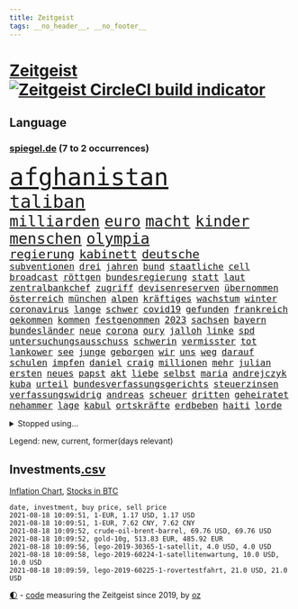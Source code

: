```yaml
---
title: Zeitgeist
tags: __no_header__, __no_footer__
---
```


# [Zeitgeist](https://oliz.io/zeitgeist/) [![Zeitgeist CircleCI build indicator](https://circleci.com/gh/ooz/zeitgeist.svg?style=shield)](https://circleci.com/gh/ooz/zeitgeist)

## Language

<h3><a href="https://www.spiegel.de" target="_blank">spiegel.de</a> (7 to 2 occurrences)</h3>
<p style="font-family:monospace">
<span style="font-size:32pt"><a href="news_links.html#afghanistan" class="current">afghanistan</a></span>
<br>
<span style="font-size:24pt"><a href="news_links.html#taliban" class="current">taliban</a></span>
<br>
<span style="font-size:20pt"><a href="news_links.html#milliarden" class="current">milliarden</a></span>
<span style="font-size:20pt"><a href="news_links.html#euro" class="current">euro</a></span>
<span style="font-size:20pt"><a href="news_links.html#macht" class="current">macht</a></span>
<span style="font-size:20pt"><a href="news_links.html#kinder" class="current">kinder</a></span>
<span style="font-size:20pt"><a href="news_links.html#menschen" class="current">menschen</a></span>
<span style="font-size:20pt"><a href="news_links.html#olympia" class="current">olympia</a></span>
<br>
<span style="font-size:16pt"><a href="news_links.html#regierung" class="current">regierung</a></span>
<span style="font-size:16pt"><a href="news_links.html#kabinett" class="current">kabinett</a></span>
<span style="font-size:16pt"><a href="news_links.html#deutsche" class="current">deutsche</a></span>
<br>
<span style="font-size:12pt"><a href="news_links.html#subventionen" class="current">subventionen</a></span>
<span style="font-size:12pt"><a href="news_links.html#drei" class="current">drei</a></span>
<span style="font-size:12pt"><a href="news_links.html#jahren" class="current">jahren</a></span>
<span style="font-size:12pt"><a href="news_links.html#bund" class="current">bund</a></span>
<span style="font-size:12pt"><a href="news_links.html#staatliche" class="current">staatliche</a></span>
<span style="font-size:12pt"><a href="news_links.html#cell" class="current">cell</a></span>
<span style="font-size:12pt"><a href="news_links.html#broadcast" class="current">broadcast</a></span>
<span style="font-size:12pt"><a href="news_links.html#röttgen" class="new">röttgen</a></span>
<span style="font-size:12pt"><a href="news_links.html#bundesregierung" class="current">bundesregierung</a></span>
<span style="font-size:12pt"><a href="news_links.html#statt" class="current">statt</a></span>
<span style="font-size:12pt"><a href="news_links.html#laut" class="current">laut</a></span>
<span style="font-size:12pt"><a href="news_links.html#zentralbankchef" class="new">zentralbankchef</a></span>
<span style="font-size:12pt"><a href="news_links.html#zugriff" class="current">zugriff</a></span>
<span style="font-size:12pt"><a href="news_links.html#devisenreserven" class="new">devisenreserven</a></span>
<span style="font-size:12pt"><a href="news_links.html#übernommen" class="current">übernommen</a></span>
<span style="font-size:12pt"><a href="news_links.html#österreich" class="current">österreich</a></span>
<span style="font-size:12pt"><a href="news_links.html#münchen" class="current">münchen</a></span>
<span style="font-size:12pt"><a href="news_links.html#alpen" class="current">alpen</a></span>
<span style="font-size:12pt"><a href="news_links.html#kräftiges" class="current">kräftiges</a></span>
<span style="font-size:12pt"><a href="news_links.html#wachstum" class="current">wachstum</a></span>
<span style="font-size:12pt"><a href="news_links.html#winter" class="current">winter</a></span>
<span style="font-size:12pt"><a href="news_links.html#coronavirus" class="current">coronavirus</a></span>
<span style="font-size:12pt"><a href="news_links.html#lange" class="current">lange</a></span>
<span style="font-size:12pt"><a href="news_links.html#schwer" class="current">schwer</a></span>
<span style="font-size:12pt"><a href="news_links.html#covid19" class="current">covid19</a></span>
<span style="font-size:12pt"><a href="news_links.html#gefunden" class="current">gefunden</a></span>
<span style="font-size:12pt"><a href="news_links.html#frankreich" class="current">frankreich</a></span>
<span style="font-size:12pt"><a href="news_links.html#gekommen" class="current">gekommen</a></span>
<span style="font-size:12pt"><a href="news_links.html#kommen" class="current">kommen</a></span>
<span style="font-size:12pt"><a href="news_links.html#festgenommen" class="current">festgenommen</a></span>
<span style="font-size:12pt"><a href="news_links.html#2023" class="current">2023</a></span>
<span style="font-size:12pt"><a href="news_links.html#sachsen" class="current">sachsen</a></span>
<span style="font-size:12pt"><a href="news_links.html#bayern" class="current">bayern</a></span>
<span style="font-size:12pt"><a href="news_links.html#bundesländer" class="current">bundesländer</a></span>
<span style="font-size:12pt"><a href="news_links.html#neue" class="current">neue</a></span>
<span style="font-size:12pt"><a href="news_links.html#corona" class="current">corona</a></span>
<span style="font-size:12pt"><a href="news_links.html#oury" class="new">oury</a></span>
<span style="font-size:12pt"><a href="news_links.html#jalloh" class="new">jalloh</a></span>
<span style="font-size:12pt"><a href="news_links.html#linke" class="current">linke</a></span>
<span style="font-size:12pt"><a href="news_links.html#spd" class="current">spd</a></span>
<span style="font-size:12pt"><a href="news_links.html#untersuchungsausschuss" class="current">untersuchungsausschuss</a></span>
<span style="font-size:12pt"><a href="news_links.html#schwerin" class="current">schwerin</a></span>
<span style="font-size:12pt"><a href="news_links.html#vermisster" class="current">vermisster</a></span>
<span style="font-size:12pt"><a href="news_links.html#tot" class="current">tot</a></span>
<span style="font-size:12pt"><a href="news_links.html#lankower" class="new">lankower</a></span>
<span style="font-size:12pt"><a href="news_links.html#see" class="current">see</a></span>
<span style="font-size:12pt"><a href="news_links.html#junge" class="current">junge</a></span>
<span style="font-size:12pt"><a href="news_links.html#geborgen" class="current">geborgen</a></span>
<span style="font-size:12pt"><a href="news_links.html#wir" class="current">wir</a></span>
<span style="font-size:12pt"><a href="news_links.html#uns" class="current">uns</a></span>
<span style="font-size:12pt"><a href="news_links.html#weg" class="current">weg</a></span>
<span style="font-size:12pt"><a href="news_links.html#darauf" class="current">darauf</a></span>
<span style="font-size:12pt"><a href="news_links.html#schulen" class="current">schulen</a></span>
<span style="font-size:12pt"><a href="news_links.html#impfen" class="current">impfen</a></span>
<span style="font-size:12pt"><a href="news_links.html#daniel" class="current">daniel</a></span>
<span style="font-size:12pt"><a href="news_links.html#craig" class="new">craig</a></span>
<span style="font-size:12pt"><a href="news_links.html#millionen" class="current">millionen</a></span>
<span style="font-size:12pt"><a href="news_links.html#mehr" class="current">mehr</a></span>
<span style="font-size:12pt"><a href="news_links.html#julian" class="current">julian</a></span>
<span style="font-size:12pt"><a href="news_links.html#ersten" class="current">ersten</a></span>
<span style="font-size:12pt"><a href="news_links.html#neues" class="current">neues</a></span>
<span style="font-size:12pt"><a href="news_links.html#papst" class="current">papst</a></span>
<span style="font-size:12pt"><a href="news_links.html#akt" class="current">akt</a></span>
<span style="font-size:12pt"><a href="news_links.html#liebe" class="current">liebe</a></span>
<span style="font-size:12pt"><a href="news_links.html#selbst" class="current">selbst</a></span>
<span style="font-size:12pt"><a href="news_links.html#maria" class="current">maria</a></span>
<span style="font-size:12pt"><a href="news_links.html#andrejczyk" class="new">andrejczyk</a></span>
<span style="font-size:12pt"><a href="news_links.html#kuba" class="current">kuba</a></span>
<span style="font-size:12pt"><a href="news_links.html#urteil" class="current">urteil</a></span>
<span style="font-size:12pt"><a href="news_links.html#bundesverfassungsgerichts" class="current">bundesverfassungsgerichts</a></span>
<span style="font-size:12pt"><a href="news_links.html#steuerzinsen" class="new">steuerzinsen</a></span>
<span style="font-size:12pt"><a href="news_links.html#verfassungswidrig" class="current">verfassungswidrig</a></span>
<span style="font-size:12pt"><a href="news_links.html#andreas" class="current">andreas</a></span>
<span style="font-size:12pt"><a href="news_links.html#scheuer" class="current">scheuer</a></span>
<span style="font-size:12pt"><a href="news_links.html#dritten" class="current">dritten</a></span>
<span style="font-size:12pt"><a href="news_links.html#geheiratet" class="current">geheiratet</a></span>
<span style="font-size:12pt"><a href="news_links.html#nehammer" class="new">nehammer</a></span>
<span style="font-size:12pt"><a href="news_links.html#lage" class="current">lage</a></span>
<span style="font-size:12pt"><a href="news_links.html#kabul" class="current">kabul</a></span>
<span style="font-size:12pt"><a href="news_links.html#ortskräfte" class="current">ortskräfte</a></span>
<span style="font-size:12pt"><a href="news_links.html#erdbeben" class="current">erdbeben</a></span>
<span style="font-size:12pt"><a href="news_links.html#haiti" class="current">haiti</a></span>
<span style="font-size:12pt"><a href="news_links.html#lorde" class="new">lorde</a></span>
</p>
<details>
<summary>Stopped using...</summary>
<p class="former" style="font-size:12pt">
110(301) medizin(301) bewaffnete(300) witz(300) beschleunigt(299) demonstration(299) kandidatin(299) kommunen(299) lautet(299) mysteriöse(299) williams(299) anscheinend(298) eustaaten(298) gerichtshof(298) hotspots(298) lustig(298) parteitag(298) unabhängigkeit(298) wunsch(298) 5(297) ablauf(297) ford(297) ronaldo(297) schildert(297) wirecard(297) beispielen(296) bemüht(296) echte(296) eindruck(296) energien(296) eng(296) first(296) infizierten(296) kirche(296) kohle(296) lebenslanger(296) leichter(296) madrid(296) priester(296) regie(296) schöner(296) summe(296) wirkte(296) 53(295) andré(295) anerkennen(295) arizona(295) awards(295) co₂(295) d(295) eindrücke(295) erheblich(295) erscheinen(295) fußballs(295) geringer(295) inklusive(295) männern(295) plätze(295) richterin(295) sexismus(295) steuer(295) umfeld(295) wettlauf(295) worten(295) bischofskonferenz(294) brexit(294) einziehen(294) enttäuscht(294) eugh(294) gott(294) investieren(294) islamischer(294) klimaneutral(294) mancherorts(294) schlechter(294) ursula(294) zunehmende(294) 130(293) aufmerksamkeit(293) dubai(293) entdeckung(293) erhoben(293) fabrik(293) frieden(293) krankenhäusern(293) paare(293) rutschen(293) rückschlag(293) spdpolitikerin(293) bekanntesten(292) beliebt(292) beobachten(292) berichterstattung(292) bundeskanzler(292) bundesland(292) eingebrochen(292) f(292) gewaltsam(292) ignoriert(292) liefert(292) moderator(292) märz(292) okay(292) verhandelt(292) vorantreiben(292) überwinden(292) 50000(291) bitte(291) cool(291) fernen(291) infizieren(291) insekten(291) kennt(291) leipziger(291) mörder(291) nahezu(291) niederlagen(291) schlimmer(291) still(291) verbands(291) verbieten(291) wofür(291) armut(290) diego(290) erfurt(290) gebaut(290) großbritanniens(290) illegal(290) kritische(290) salzburg(290) schüssen(290) sicherheitskräfte(290) spekuliert(290) stoff(290) unterlagen(290) versuchte(290) vorstellung(290) abstimmen(289) beteiligt(289) elisabeth(289) endgültig(289) format(289) gebe(289) gefasst(289) gefährlicher(289) gewaltsamen(289) lehnen(289) maximal(289) nahverkehr(289) noten(289) rechtsextremen(289) restaurant(289) rom(289) torhüter(289) usbürger(289) versteckt(289) botschaften(288) einzig(288) englische(288) forderte(288) infrage(288) joshua(288) leyen(288) mitgliedschaft(288) on(288) rechtsaußen(288) regt(288) rock(288) schülern(288) 41(287) büros(287) erkrankung(287) finanzieren(287) gefechte(287) geheimnis(287) historisch(287) marija(287) mathias(287) putins(287) spdgesundheitsexperte(287) stürmer(287) 61(286) 94(286) ausgegeben(286) ausgleich(286) edward(286) grünheide(286) kommunikation(286) kompliziert(286) mieter(286) mitternacht(286) nahen(286) neuwagen(286) reise(286) verschwand(286) verschärfung(286) vorsprung(286) weite(286) 1945(285) 96(285) chris(285) freiburg(285) historischer(285) image(285) super(285) wm(285) öffentlichkeit(285) besucher(284) blamage(284) haltung(284) nadal(284) nächtliche(284) regierungspartei(284) unbekannter(284) verbrechen(284) überwunden(284) 30000(283) empfohlen(283) endspiel(283) erinnern(283) filmen(283) grün(283) hund(283) inhaftiert(283) oberlandesgericht(283) braunschweig(282) eurecht(282) größeren(282) matteo(282) organisation(282) teilgenommen(282) verstößt(282) verzögern(282) wurzeln(282) 8(281) außenministerium(281) juristisch(281) pflegekräfte(281) sichergestellt(281) ständig(281) tragödie(281) unterliegt(281) zuversichtlich(281) endgültige(280) flüchtlingen(280) getragen(280) herzen(280) modell(280) samuel(280) unregelmäßigkeiten(280) ursprung(280) auftritte(279) bande(279) bewegen(279) einsetzen(279) fragte(279) grünenchef(279) hob(279) mode(279) siegen(279) vernachlässigt(279) zimmer(279) ansicht(278) erfindung(278) gemeinsame(278) mutmaßlichem(278) präsidentin(278) antonio(277) band(277) bewertung(277) bezahlung(277) boykott(277) drastische(277) erschwert(277) französischen(277) gefangene(277) königsfamilie(277) potenzial(277) steckte(277) uefa(277) ungewöhnliche(277) 49(276) del(276) herz(276) katholischen(276) marx(276) spektakuläre(276) verbündete(276) 25000(275) berühmten(275) brauche(275) coronaschutz(275) erwachsene(275) euaustritt(275) federer(275) methode(275) platzen(275) schäuble(275) em(274) gedenkfeier(274) kanzlerkandidatur(274) lädt(274) republik(274) schläft(274) tvserie(274) zuckerberg(274) bundesgesundheitsminister(273) rasen(273) zuschauern(273) angehörigen(272) griechen(272) händler(272) kooperation(272) prescht(272) ökonomen(272) abkehr(271) außerhalb(271) beantworten(271) besiegen(271) detail(271) erzielte(271) fotografin(271) holocaust(271) reichlich(271) überschritten(271) betrifft(270) brandenburger(270) konkrete(270) nötige(270) seltene(270) spiegelleser(270) verschiedenen(270) bestand(269) betrogen(269) enorme(269) erweist(269) rekordsumme(269) s(269) auktion(268) erstochen(268) fach(268) namhafte(268) samstagmorgen(268) stützt(268) unabhängig(268) zulässig(268) öffentliche(268) dänische(267) fan(267) frontex(267) jordan(267) umsätze(267) ämter(267) aufgestellt(266) einbrecher(266) familienberater(266) lachen(266) museum(266) prognose(266) 76(265) infektionsgeschehen(265) verfügbar(265) überfahren(265) 30jähriger(264) bartsch(264) schulschließungen(264) ulrich(264) verbrennungsmotor(264) wuchs(264) wählte(264) boomen(263) football(263) konzentrationslager(263) polizistin(263) tisch(263) unzufrieden(263) schulpolitik(262) trauern(262) unterm(262) fußballem(261) landung(261) mühe(261) sinkende(261) verständnis(261) dortmunder(260) neunjährige(260) vorgeführt(260) zuspruch(260) beweise(259) flagge(259) herausfinden(259) stahl(259) zurecht(259) gerieten(258) haustür(258) keeper(258) mourinho(257) palmer(257) vorschriften(257) schätzen(256) jones(255) kuriosen(255) möglichkeiten(255) gesetzliche(254) neymar(254) sofortige(254) vermieter(254) coronapatienten(253) wahr(253) 36(252) plädoyer(252) schottische(252) vorbestraft(252) entlang(251) erlaubte(251) bewegt(249) vergehen(248) laufbahn(247) summen(247) lehrkräfte(246) tyson(246) kehrtwende(245) lauern(245) gedenkt(244) zeitung(244) klappt(243) armen(242) beherrschen(242) frühe(242) nebenwirkungen(242) rückgängig(242) vorfällen(242) delegierten(241) statue(241) wasserstoff(241) unrealistisch(240) verfassungsbeschwerde(240) youtuber(240) derzeitigen(239) erreger(239) korrigieren(239) tagsüber(239) gala(238) bundespräsidenten(237) dämpft(237) hagen(237) austragung(236) suv(236) empfinden(235) erleichtern(235) heizen(235) sauerland(235) turniers(235) ausgetreten(234) italienischer(234) tobias(233) truppenabzug(233) verunglückte(233) mängel(232) verweigerte(232) nominierungen(230) schach(230) beach(229) janet(229) yellen(229) genial(228) psychischen(228) transgender(228) wmtitel(228) cambridge(227) formen(227) rechter(227) aggressiv(226) ausgemacht(225) politischer(225) behindert(223) queere(222) hinterbliebene(221) schauspielern(221) trikots(221) 58(220) elliot(219) pérez(219) versinken(219) erfüllung(218) hartz(218) loslegen(218) stromausfall(218) ältesten(215) euland(214) matt(214) effekt(213) mitgefühl(213) curevac(212) saisonende(212) attackierten(211) moralische(211) berühmtes(210) erneuerbare(210) leiter(210) heidelberg(209) nick(209) präsent(209) lücken(207) rechtsbruch(207) anfragen(206) geräusche(206) karolina(205) zurückgenommen(205) drittes(204) ankurbeln(203) kubas(203) blumen(202) riskanten(201) fremde(200) rädern(200) schulabschluss(199) fischern(198) impfnachweis(198) nachrichtenagentur(198) adler(197) verbrauch(197) willkürlich(197) schwacher(195) befanden(194) blitz(194) konzerten(194) langjähriger(194) abiturienten(193) burg(192) eliteuni(192) schwangerschaftsabbrüche(192) tübinger(191) verbrenner(190) frustrierte(188) technische(188) windows(188) dokumentieren(187) eugrenzschutzagentur(186) wolff(186) langjährige(184) scheideweg(184) zusätzlichen(183) lego(181) blockierten(179) lehre(179) neuwahl(177) regelmäßige(177) taucher(177) homeschooling(176) nebenjob(176) pkwmaut(176) berger(174) nutzungsbedingungen(174) downing(173) angemessene(172) gemüse(172) klappen(172) copa(171) gaspipeline(171) berücksichtigen(170) flüsse(170) verschossen(170) ausstellung(168) euskirchen(168) gelöscht(168) potenziell(168) decken(167) goldbarren(167) leitfaden(167) 2035(166) mietern(166) california(165) exklusiv(165) faust(165) traumberuf(165) unionsfraktion(165) kandidiert(164) ungeeignet(164) filmt(161) lewentz(159) wunden(159) ausländer(156) exuspräsidenten(156) menschenrechtslage(156) elite(155) inzidenzwerte(155) rodriguez(155) wolken(155) schätzungen(153) längerem(152) goldene(150) recherchiert(150) todesursache(149) urteile(148) magen(147) ubahnstation(147) fassungslos(146) royal(146) sexistische(146) gegenden(145) strich(145) usrapper(145) zulieferer(145) gebühren(144) steuersenkungen(144) abbruch(142) regionalen(142) großmeister(141) kriege(140) 13jährigen(139) tübingen(139) ökologisch(139) bauarbeiter(138) krimi(138) aufstellung(136) befestigt(136) freiheitsrechte(136) doppelte(135) kündigungen(135) wal(135) beileid(134) free(134) spitzenkandidaten(134) teenagerin(134) 65jährige(133) abheben(133) geldgebern(133) strafzinsen(133) reporterteam(132) tribut(132) maskenaffäre(131) maskendeals(131) niederlegen(131) absprachen(130) schulkind(130) stadien(130) verglich(130) deep(129) coronamaskenaffäre(128) tvinterview(128) laufender(127) wiese(127) mitgliedern(126) ethikrats(124) pressefreiheit(124) staatsanwälte(123) zuschüsse(123) einfangen(122) jordanien(121) realistisch(121) strippenzieher(119) trikot(119) unterschiedliche(119) miriam(116) coronainzidenz(115) waffenruhe(115) einheimische(114) homophobe(114) mexikos(114) unbeteiligte(114) belgiens(113) missglückten(113) onlinebanking(113) professionellen(113) radfahren(113) bedankte(112) buhlen(111) redbullpilot(111) sterblichen(111) nationalelf(110) rügt(109) weckte(109) bundesstaaten(107) philips(107) tunnel(107) widow(107) kuss(106) biber(104) graue(104) landesverband(104) überraschungssieger(104) rächt(103) lösegeld(102) sturmböen(102) aggressiven(101) bröckelt(101) cannes(101) sprüche(101) borissow(100) eilen(100) indischen(100) kuh(100) leiteten(100) münsterland(100) vereinigung(100) verlag(100) bojko(99) homo(99) veto(99) zelebriert(99) kasper(98) konkurrent(98) passagieren(98) überflutetem(98) klausur(95) nordamerika(95) entzündete(94) disput(93) kommender(92) spitzenkandidatin(92) verstappens(92) wandeln(92) brian(91) peloton(91) schädlichen(91) untergang(91) 67jährige(90) degenkolb(90) menschenrechtsverstöße(90) veraltet(90) annette(89) erschüttern(89) snowden(89) verrat(89) achtung(88) aufgebrachte(88) koloniale(88) 23000(86) jungunternehmer(86) jüngst(86) raúl(86) reisepass(86) schnellere(86) chatgruppe(85) florentino(85) höherem(85) ablösen(84) anfänger(84) forschende(84) heizt(84) steuererleichterungen(84) wirtschaftsprojekt(84) formulierungen(83) grünenspitzenkandidatin(83) matchball(83) netzbetreiber(83) arbeitern(82) christa(82) lampedusa(82) loben(82) messerangreifer(82) reinhard(82) uboot(82) vorstände(82) einschlägig(81) oslo(81) prognostizieren(81) berufstätige(80) defektes(80) krass(80) planten(80) somit(80) aufgeführt(79) batteriefabrik(79) landwirt(79) zugesagt(79) durchzusetzen(78) eskalierten(78) eubehörde(78) fünfjahresvertrag(78) mitsamt(78) raumfahrt(78) abbrennen(77) grünes(77) schwerste(77) wägt(77) batteriezellen(76) festhält(76) verfassungsgerichts(76) beanstandet(75) blockbuster(75) einzelfall(75) loslässt(75) maia(75) modus(75) möhren(75) sandu(75) spanisches(75) ausgewählt(74) co₂abgabe(74) gestanden(74) itkonzern(74) konzeptkünstler(74) kundinnen(74) unbemerkt(74) gefechten(73) homophoben(73) unfassbar(73) boerne(72) meisterwerk(72) randale(72) werdende(72) comdirect(71) dicker(71) lions(71) bruchsal(70) derart(70) empfang(70) genialer(70) globaler(70) kaliforniens(70) landesteilen(70) vielversprechend(70) 1987(69) abschalteinrichtung(69) busfahrers(69) vermelden(69) übungen(69) 1981(68) achtzigerjahre(68) erbgut(68) fronten(68) gemessenen(68) p(68) spezialisierte(68) wumms(68) zollfahnder(68) bundesfamilienministerin(67) col(67) flexibel(67) sprintstar(67) unweigerlich(67) feuerpause(66) lapid(66) bergetappe(65) blitzeinschlag(65) dauerregen(65) geburtenrate(65) peinlich(65) abschiebung(64) amateure(64) beton(64) felix(64) gewünscht(64) hiphop(64) kriegsende(64) ubahnhof(64) belächelt(63) eingestürzt(63) kulturtipps(63) topsprinter(63) ökosystem(63) championsleaguetitel(62) deutschkolumne(62) engagiert(62) gegeißelt(62) impfquoten(62) mangelwirtschaft(62) notenbank(62) stärkeren(62) 2040(61) aktivistinnen(61) cruise(61) korb(61) mulmiges(61) panzers(61) verhandelte(61) abstürze(60) anleitungen(60) bemerkte(60) fossile(60) ransomwareattacke(60) europameisterin(59) listenplatz(59) spoiler(59) usrichter(59) vergraben(59) etappensieg(58) facebooks(58) heizkosten(58) kurzschluss(58) putzen(58) baum(57) community(57) kompletter(57) leclerc(57) beigeschmack(56) bewährungsstrafen(56) existenzfrage(56) extremsportler(56) monaco(56) mühelos(56) abgeschoben(55) berchtesgaden(55) darstellung(55) ehrgeiziges(55) jemanden(55) kontinents(55) pliskova(55) teslafabrik(55) tröstete(55) videospiel(55) ausgab(54) eindeutige(54) gezielten(54) impfverweigerer(54) adressen(53) bundesrichter(53) floskeln(53) franco(53) staatsgeheimnis(53) unostudie(53) überfielen(53) gekentert(52) getreten(52) nrwlandtag(52) scheinwerferlicht(52) surfer(52) berief(51) decke(51) geschlampt(51) klimaneutrale(51) prekären(51) reines(51) autoschlüssel(50) coronapositiv(50) gesichtet(50) heiratete(50) situationen(50) vollzug(50) außenhandel(49) bürgern(49) galactic(49) konzepte(49) parteispenden(49) schutzmacht(49) unity(49) virgin(49) allgegenwärtig(48) armenvierteln(48) echt(48) einmischung(48) gesten(48) kärcher(48) lara(48) leifheit(48) schreitet(48) unterstützern(48) verhaftung(48) 53jährige(47) bischöfe(47) machtdemonstration(47) vereinbaren(47) vorhersehbaren(47) wanderin(47) wandten(47) bodensee(46) vorbehalten(46) weltkriegs(46) zuwanderung(46) banden(45) kräftige(45) pressetermine(45) sammelt(45) unschuldig(45) verständigung(45) kronzeuge(44) luftfiltern(44) phoenix(44) suns(44) ertrinken(43) françois(43) gezeichnet(43) knöpft(43) punkband(43) unklaren(43) wahlgesetze(43) fangquoten(42) schied(42) vorangebracht(42) witwer(42) erpresser(41) kopfankopfrennen(41) leisteten(41) rücktrittsgesuch(41) us(41) verstießen(41) ölraffinerie(41) argentinier(40) américa(39) ansteckender(39) erzbischofs(39) forschen(39) gebäudes(39) kreidezähne(39) längerer(39) mobilen(39) schlammschlacht(39) botschafters(38) emhalbfinale(38) emtitel(38) inside(38) perez(38) sympathisiert(38) welttennis(38) österreichischer(38) engländer(37) erschreckendes(37) pirouetten(37) vorschrift(37) wahlberechtigte(37) fda(36) u(36) bergwanderung(35) dallas(35) grandioses(35) pressesprecher(35) profil(35) sangen(35) schnelltestzentren(35) badeunfällen(34) leichten(34) pfarrer(34) recherchierte(34) verurteilter(34) vögel(34) frauenanteil(33) militäreinsatz(33) schämt(33) astronomen(32) bescheiden(32) emfinale(32) jagten(32) schaute(32) streben(32) heutiger(31) paddeln(31) rängen(31) strikt(31) bulli(30) kreative(30) macrons(30) reformer(30) seenotrettern(30) transsexualität(30) turnieren(30) zurückgeführt(30) balenciaga(29) beteuert(29) enttäuschend(29) hubble(29) klientel(29) modernes(29) obligatorisch(29) raheem(29) seemeilen(29) sterling(29) wembley(29) wetterlage(29) denis(28) neumünster(28) rekordhitze(28) scheuen(28) selbstauflösung(28) siebziger(28) berüchtigt(27) dänen(27) finalspiele(27) rechtsextrem(27) systemische(27) 60000(26) gareth(26) gewandelt(26) maastricht(26) schlüsselfigur(26) smarte(26) verschoss(26) wimbledon(26) auspacken(25) dazwischen(25) demenz(25) hunsrück(25) kurzzeitig(25) mancini(25) norwegische(25) roberto(25) alphavariante(24) hubbleweltraumteleskop(24) süddeutschland(24) bundestagspräsident(23) death(23) freiräume(23) hymne(23) kratzt(23) schluckauf(23) southgate(23) tendenz(23) tornado(23) verwenden(23) abschaffung(22) bestürzt(22) glaube(22) grundsätzlich(22) sexualisierte(22) anteile(21) deltawelle(21) rezo(21) tagessieg(21) ungarischen(21) haie(20) pianist(20) 21jährigen(19) abgeordneter(19) gegenmodell(19) hagel(19) südafrikas(19) brutales(18) gezittert(18) nachtzug(18) tadej(18) white(18) betrachten(17) cavendish(17) existiert(17) georgien(17) gläser(17) partnerschaft(17) anonymer(16) dienstleister(16) schätzungsweise(16) unwetterschäden(16) altstar(15) enfant(15) merckx(15) mitbestimmen(15) picassogemälde(15) pogačar(15) terrible(15) touretappe(15) linkenfraktionschef(14) matej(14) mohorič(14) nutztiere(14) quarantänepflicht(14) slowene(14) übersee(14) 1982(13) fußballsaison(13) gelangte(13) jahreshälfte(13) legten(13) transfermeldungen(13) zwischendurch(13) übelkeit(13) deich(12) eingestürzte(12) fieber(12) grandslamturnier(12) religiös(12) three(12) aert(11) exchef(11) rekordtemperaturen(11) schwiegereltern(11) sportlichen(11) wout(11)
</p>
</details>
<p>Legend: <span class="new">new</span>, <span class="current">current</span>, <span class="former">former(days relevant)</span></p>

## Investments[.csv](investments.csv)

[Inflation Chart](https://inflationchart.com),
[Stocks in BTC](https://stonksinbtc.xyz/)

```
date, investment, buy price, sell price
2021-08-18 10:09:51, 1-EUR, 1.17 USD, 1.17 USD
2021-08-18 10:09:51, 1-EUR, 7.62 CNY, 7.62 CNY
2021-08-18 10:09:52, crude-oil-brent-barrel, 69.76 USD, 69.76 USD
2021-08-18 10:09:52, gold-10g, 513.83 EUR, 485.92 EUR
2021-08-18 10:09:56, lego-2019-30365-1-satellit, 4.0 USD, 4.0 USD
2021-08-18 10:09:58, lego-2019-60224-1-satellitenwartung, 10.0 USD, 10.0 USD
2021-08-18 10:09:59, lego-2019-60225-1-rovertestfahrt, 21.0 USD, 21.0 USD
```

<footer>
<a href="javascript:toggleTheme()" class="nav">🌓</a>
- <a href="https://github.com/ooz/zeitgeist">code</a> measuring the Zeitgeist since 2019, by <a href="https://oliz.io">oz</a>
</footer>
